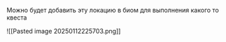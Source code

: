  Можно будет добавить эту локацию в биом для выполнения какого то квеста
 
![[Pasted image 20250112225703.png]]

